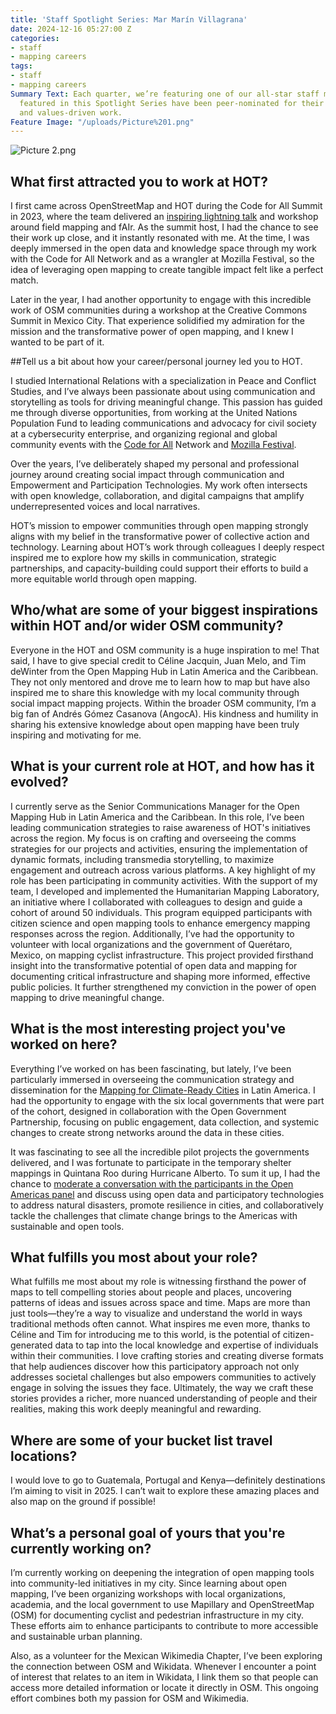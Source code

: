 ```yaml
---
title: 'Staff Spotlight Series: Mar Marín Villagrana'
date: 2024-12-16 05:27:00 Z
categories:
- staff
- mapping careers
tags:
- staff
- mapping careers
Summary Text: Each quarter, we’re featuring one of our all-star staff members. Staff
  featured in this Spotlight Series have been peer-nominated for their superb performance
  and values-driven work.
Feature Image: "/uploads/Picture%201.png"
---
```


![Picture 2.png](/uploads/Picture%202.png)

## What first attracted you to work at HOT?

I first came across OpenStreetMap and HOT during the Code for All Summit in 2023, where the team delivered an [inspiring lightning talk](https://www.youtube.com/watch?v=6rHbclkTtD0) and workshop around field mapping and fAIr. As the summit host, I had the chance to see their work up close, and it instantly resonated with me. At the time, I was deeply immersed in the open data and knowledge space through my work with the Code for All Network and as a wrangler at Mozilla Festival, so the idea of leveraging open mapping to create tangible impact felt like a perfect match.

Later in the year, I had another opportunity to engage with this incredible work of OSM communities during a workshop at the Creative Commons Summit in Mexico City. That experience solidified my admiration for the mission and the transformative power of open mapping, and I knew I wanted to be part of it.

##Tell us a bit about how your career/personal journey led you to HOT.

I studied International Relations with a specialization in Peace and Conflict Studies, and I’ve always been passionate about using communication and storytelling as tools for driving meaningful change. This passion has guided me through diverse opportunities, from working at the United Nations Population Fund to leading communications and advocacy for civil society at a cybersecurity enterprise, and organizing regional and global community events with the [Code for All](https://codeforall.org/) Network and [Mozilla Festival](https://foundation.mozilla.org/en/blog/topic/mozilla-festival/).

Over the years, I’ve deliberately shaped my personal and professional journey around creating social impact through communication and Empowerment and Participation Technologies. My work often intersects with open knowledge, collaboration, and digital campaigns that amplify underrepresented voices and local narratives.

HOT’s mission to empower communities through open mapping strongly aligns with my belief in the transformative power of collective action and technology. Learning about HOT’s work through colleagues I deeply respect inspired me to explore how my skills in communication, strategic partnerships, and capacity-building could support their efforts to build a more equitable world through open mapping.

## Who/what are some of your biggest inspirations within HOT and/or wider OSM community?

Everyone in the HOT and OSM community is a huge inspiration to me! That said, I have to give special credit to Céline Jacquin, Juan Melo, and Tim deWinter from the Open Mapping Hub in Latin America and the Caribbean. They not only mentored and drove me to learn how to map but have also inspired me to share this knowledge with my local community through social impact mapping projects. Within the broader OSM community, I’m a big fan of Andrés Gómez Casanova (AngocA). His kindness and humility in sharing his extensive knowledge about open mapping have been truly inspiring and motivating for me.

## What is your current role at HOT, and how has it evolved?

I currently serve as the Senior Communications Manager for the Open Mapping Hub in Latin America and the Caribbean. In this role, I’ve been leading communication strategies to raise awareness of HOT's initiatives across the region. My focus is on crafting and overseeing the comms strategies for our projects and activities, ensuring the implementation of dynamic formats, including transmedia storytelling, to maximize engagement and outreach across various platforms.
A key highlight of my role has been participating in community activities. With the support of my team, I developed and implemented the Humanitarian Mapping Laboratory, an initiative where I collaborated with colleagues to design and guide a cohort of around 50 individuals. This program equipped participants with citizen science and open mapping tools to enhance emergency mapping responses across the region.
Additionally, I’ve had the opportunity to volunteer with local organizations and the government of Querétaro, Mexico, on mapping cyclist infrastructure. This project provided firsthand insight into the transformative potential of open data and mapping for documenting critical infrastructure and shaping more informed, effective public policies. It further strengthened my conviction in the power of open mapping to drive meaningful change.

## What is the most interesting project you've worked on here?

Everything I’ve worked on has been fascinating, but lately, I’ve been particularly immersed in overseeing the communication strategy and dissemination for the [Mapping for Climate-Ready Cities](https://www.hotosm.org/projects/mapping-for-climate-ready-cities-latin-america/) in Latin America. I had the opportunity to engage with the six local governments that were part of the cohort, designed in collaboration with the Open Government Partnership, focusing on public engagement, data collection, and systemic changes to create strong networks around the data in these cities.

It was fascinating to see all the incredible pilot projects the governments delivered, and I was fortunate to participate in the temporary shelter mappings in Quintana Roo during Hurricane Alberto. To sum it up, I had the chance to [moderate a conversation with the participants in the Open Americas panel](https://x.com/MapHubLAC/status/1864459461672219032) and discuss using open data and participatory technologies to address natural disasters, promote resilience in cities, and collaboratively tackle the challenges that climate change brings to the Americas with sustainable and open tools.

## What fulfills you most about your role?

What fulfills me most about my role is witnessing firsthand the power of maps to tell compelling stories about people and places, uncovering patterns of ideas and issues across space and time. Maps are more than just tools—they’re a way to visualize and understand the world in ways traditional methods often cannot. What inspires me even more, thanks to Céline and Tim for introducing me to this world, is the potential of citizen-generated data to tap into the local knowledge and expertise of individuals within their communities. I love crafting stories and creating diverse formats that help audiences discover how this participatory approach not only addresses societal challenges but also empowers communities to actively engage in solving the issues they face. Ultimately, the way we craft these stories provides a richer, more nuanced understanding of people and their realities, making this work deeply meaningful and rewarding.

## Where are some of your bucket list travel locations?

I would love to go to Guatemala, Portugal and Kenya—definitely destinations I’m aiming to visit in 2025. I can’t wait to explore these amazing places and also map on the ground if possible!

## What’s a personal goal of yours that you're currently working on?

I’m currently working on deepening the integration of open mapping tools into community-led initiatives in my city. Since learning about open mapping, I’ve been organizing workshops with local organizations, academia, and the local government to use Mapillary and OpenStreetMap (OSM) for documenting cyclist and pedestrian infrastructure in my city. These efforts aim to enhance participants to contribute to more accessible and sustainable urban planning. 

Also, as a volunteer for the Mexican Wikimedia Chapter, I’ve been exploring the connection between OSM and Wikidata. Whenever I encounter a point of interest that relates to an item in Wikidata, I link them so that people can access more detailed information or locate it directly in OSM. This ongoing effort combines both my passion for OSM and Wikimedia.
